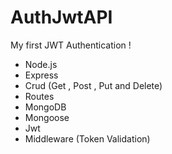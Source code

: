 # AuthJwtAPI
My first JWT Authentication !

- Node.js
- Express
- Crud (Get , Post , Put and Delete)
- Routes
- MongoDB
- Mongoose
- Jwt
- Middleware (Token Validation)
